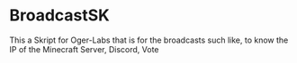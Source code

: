 # BroadcastSK
This a Skript for Oger-Labs that is for the broadcasts such like, to know the IP of the Minecraft Server, Discord, Vote
